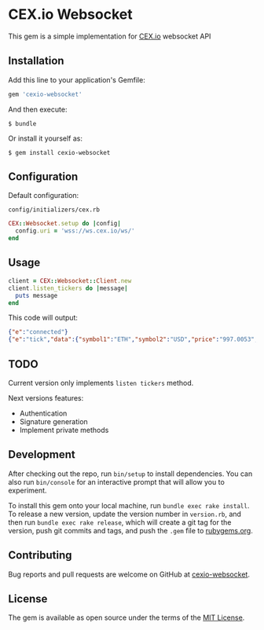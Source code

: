 # CEX.io Websocket

This gem is a simple implementation for [CEX.io](https://cex.io/websocket-api) websocket API

## Installation

Add this line to your application's Gemfile:

```ruby
gem 'cexio-websocket'
```

And then execute:

```
$ bundle
```

Or install it yourself as:

```
$ gem install cexio-websocket
```

## Configuration

Default configuration:

`config/initializers/cex.rb`

```ruby
CEX::Websocket.setup do |config|
  config.uri = 'wss://ws.cex.io/ws/'
end
```

## Usage

```ruby
client = CEX::Websocket::Client.new
client.listen_tickers do |message|
  puts message
end
```

This code will output:

```json
{"e":"connected"}
{"e":"tick","data":{"symbol1":"ETH","symbol2":"USD","price":"997.0053","open24":"926.8021","volume":"10043.73349200"}}
```

## TODO

Current version only implements `listen tickers` method.

Next versions features:

* Authentication
* Signature generation
* Implement private methods

## Development

After checking out the repo, run `bin/setup` to install dependencies. You can also run `bin/console` for an interactive prompt that will allow you to experiment.

To install this gem onto your local machine, run `bundle exec rake install`. To release a new version, update the version number in `version.rb`, and then run `bundle exec rake release`, which will create a git tag for the version, push git commits and tags, and push the `.gem` file to [rubygems.org](https://rubygems.org).

## Contributing

Bug reports and pull requests are welcome on GitHub at [cexio-websocket](https://github.com/psyipm/cexio-websocket).

## License

The gem is available as open source under the terms of the [MIT License](https://opensource.org/licenses/MIT).
